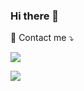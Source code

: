 ### Hi there 👋

<p align="left">
  💌 Contact me ⤵️
</p>

<p align="left">
  <a href="mailto:davifenley86@gmail.com" alt="Gmail">
  <img src="https://img.shields.io/badge/-Gmail-FF0000?style=flat-square&labelColor=FF0000&logo=gmail&logoColor=white&link=davifenley86@gmail.com" /></a>

  <a href="www.linkedin.com/in/
davifenley" alt="Linkedin">
  <img src="https://img.shields.io/badge/-Linkedin-0e76a8?style=flat-square&logo=Linkedin&logoColor=white&link=https://www.linkedin.com/in/davifenley/" /></a>
</p>  

